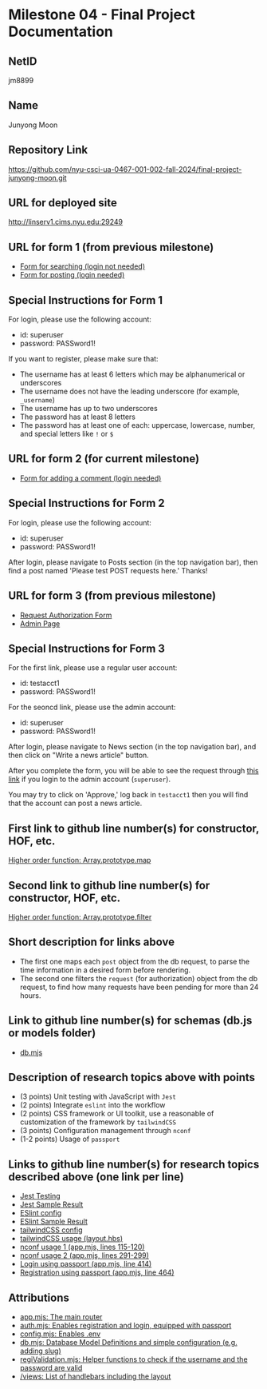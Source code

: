 Milestone 04 - Final Project Documentation
===

NetID
---
jm8899

Name
---
Junyong Moon

Repository Link
---
https://github.com/nyu-csci-ua-0467-001-002-fall-2024/final-project-junyong-moon.git

URL for deployed site 
---
http://linserv1.cims.nyu.edu:29249

URL for form 1 (from previous milestone) 
---
* [Form for searching (login not needed)](http://linserv1.cims.nyu.edu:29249/news)
* [Form for posting (login needed)](http://linserv1.cims.nyu.edu:29249/posts/add)

Special Instructions for Form 1
---
For login, please use the following account:
- id: superuser
- password: PASSword1!

If you want to register, please make sure that:
- The username has at least 6 letters which may be alphanumerical or underscores
- The username does not have the leading underscore (for example, `_username`)
- The username has up to two underscores
- The password has at least 8 letters
- The password has at least one of each: uppercase, lowercase, number, and special letters like `!` or `$`

URL for form 2 (for current milestone)
---
* [Form for adding a comment (login needed)](http://linserv1.cims.nyu.edu:29249/posts/please-test-post-requests-here)

Special Instructions for Form 2
---
For login, please use the following account:
- id: superuser
- password: PASSword1!

After login, please navigate to Posts section (in the top navigation bar),
then find a post named 'Please test POST requests here.' Thanks! 

URL for form 3 (from previous milestone) 
---
* [Request Authorization Form](http://linserv1.cims.nyu.edu:29249/request-authorize)
* [Admin Page](http://linserv1.cims.nyu.edu:29249/posts/administrate)

Special Instructions for Form 3
---
For the first link, please use a regular user account:
- id: testacct1
- password: PASSword1!

For the seoncd link, please use the admin account:
- id: superuser
- password: PASSword1!

After login, please navigate to News section (in the top navigation bar),
and then click on "Write a news article" button.

After you complete the form, you will be able to see the request through [this link](http://linserv1.cims.nyu.edu:29249/posts/administrate) if you login to the admin account (`superuser`).

You may try to click on 'Approve,' log back in `testacct1` then you will find that the account can post a news article.

First link to github line number(s) for constructor, HOF, etc.
---
[Higher order function: Array.prototype.map](/app.mjs?plain=1#L315) 

Second link to github line number(s) for constructor, HOF, etc.
---
[Higher order function: Array.prototype.filter](/app.mjs?plain=1#L280)  

Short description for links above
---
- The first one maps each `post` object from the db request, to parse the time information in a desired form before rendering.
- The second one filters the `request` (for authorization) object from the db request, to find how many requests have been pending for more than 24 hours.

Link to github line number(s) for schemas (db.js or models folder)
---
- [db.mjs](/db.mjs)

Description of research topics above with points
---
* (3 points) Unit testing with JavaScript with `Jest`
* (2 points) Integrate `eslint` into the workflow
* (2 points) CSS framework or UI toolkit, use a reasonable of customization of the framework by `tailwindCSS`
* (3 points) Configuration management through `nconf`
* (1-2 points) Usage of `passport`

Links to github line number(s) for research topics described above (one link per line)
---
- [Jest Testing](/test/test.js)
- [Jest Sample Result](/documentation/Jest_Result.png)
- [ESlint config](/eslint.config.js)
- [ESlint Sample Result](/documentation/eslint_result.png)
- [tailwindCSS config](tailwind.config.js)
- [tailwindCSS usage (layout.hbs)](/views/layout.hbs)
- [nconf usage 1 (app.mjs, lines 115-120)](/app.mjs?plain=1#L115)
- [nconf usage 2 (app.mjs, lines 291-299)](/app.mjs?plain=1#L291)
- [Login using passport (app.mjs, line 414)](/app.mjs?plain=1#L414)
- [Registration using passport (app.mjs, line 464)](/app.mjs?plain=1#L464)

Attributions
---
- [app.mjs: The main router](/app.mjs)
- [auth.mjs: Enables registration and login, equipped with passport](/auth.mjs)
- [config.mjs: Enables .env](/config.mjs)
- [db.mjs: Database Model Definitions and simple configuration (e.g. adding slug)](/db.mjs)
- [regiValidation.mjs: Helper functions to check if the username and the password are valid](/regiValidation.mjs)
- [/views: List of handlebars including the layout](/views)
